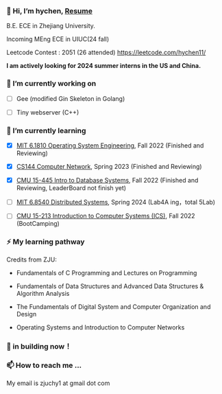 ### 💬 Hi, I’m hychen, [Resume](https://github.com/hychen11/Intern/blob/main/Resume_en.pdf)

<!-- Incoming student of DUEK MS ECE. -->

B.E. ECE in Zhejiang University. 

Incoming MEng ECE in UIUC(24 fall)

Leetcode Contest : 2051 (26 attended) https://leetcode.com/hychen11/

**I am actively looking for 2024 summer interns in the US and China.**

### 🔭 I’m currently working on
 
 - [ ] Gee (modified Gin Skeleton in Golang)
   
 - [ ] Tiny webserver (C++) 

### 🌱 I’m currently learning

- [X] [MIT 6.1810 Operating System Engineering](https://pdos.csail.mit.edu/6.828/2022/schedule.html), Fall 2022 (Finished and Reviewing) 

- [X] [CS144 Computer Network](https://cs144.github.io/), Spring 2023 (Finished and Reviewing)

- [X] [CMU 15-445 Intro to Database Systems](https://15445.courses.cs.cmu.edu/fall2022/), Fall 2022 (Finished and Reviewing, LeaderBoard not finish yet) 

- [ ] [MIT 6.8540 Distributed Systems](https://pdos.csail.mit.edu/6.824/schedule.html), Spring 2024 (Lab4A ing，total 5Lab) 

- [ ] [CMU 15-213 Introduction to Computer Systems (ICS)](https://www.cs.cmu.edu/afs/cs.cmu.edu/academic/class/15213-f22/www/), Fall 2022 (BootCamping)


### ⚡ My learning pathway

Credits from ZJU:

- Fundamentals of C Programming and Lectures on Programming

- Fundamentals of Data Structures and Advanced Data Structures & Algorithm Analysis

- The Fundamentals of Digital System and Computer Organization and Design

- Operating Systems and Introduction to Computer Networks

### 🤔 in building now！

<!-- 
Systems and networks
Database systems
Software engineering
Programming languages and compilers
Web development
Cryptograph
Theory, algorithms, and AI
Besides, I'm curious about Fintech, such as quant trading. -->

<!-- 🌱 My learning pathway ...
Credits from ZJU:

 Mathematical backgrounds(Calculus, Linear Algebra, Probability and Statistics, ODE, PDE, Complex Variable Functions...)
 Fundamentals of C Programming and Lectures on Programming
 Fundamentals of Data Structures and Advanced Data Structures & Algorithm Analysis
 The Fundamentals of Assembly Language Programming and The Principle & Application of Microcomputer & DSP
 Operating Systems and Introduction to Computer Networks
My extra-curricular projects:

 Object-Oriented Programming in Java (Coursera certificate)
 CMU 15-445 Intro to Database Systems, Fall 2020 (link to my project report)
 MIT 6.S081 Operating System Engineering, Fall 2021 (link to my project report)
 Stanford CS144 Introduction to Computer Networking, Fall 2021 (link to my project report)
 MIT 6.824 Distributed Systems, Spring 2022 (link to my project report)
 Discrete Math (Coursera)
 Computer Organization/Architecture (CMU 15-213 / UCB CS61C)
 Compilers (edX)
 Web development (MIT 6.148)
 Computer System Security (MIT 6.858) -->
<!-- 💞️ I’m looking to collaborate on ...
N/A (I'll update this section in the future😄) -->

### 📫 How to reach me ...

My email is zjuchy1 at gmail dot com

<!--
**THE-WORLD0/THE-WORLD0** is a ✨ _special_ ✨ repository because its `README.md` (this file) appears on your GitHub profile.

Here are some ideas to get you started:

- 🔭 I’m currently working on ...
- 🌱 I’m currently learning ...
- 👯 I’m looking to collaborate on ...
- 🤔 I’m looking for help with ...
- 💬 Ask me about ...
- 📫 How to reach me: ...
- 😄 Pronouns: ...
- ⚡ Fun fact: ...
  -->
